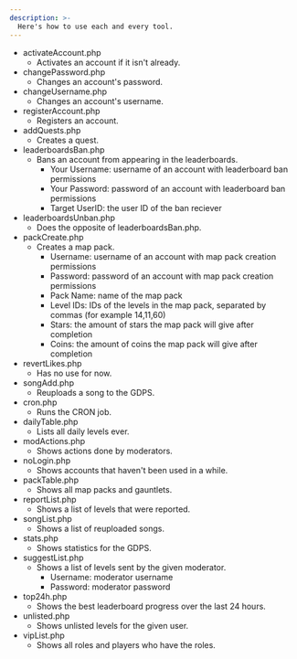 ```yaml
---
description: >-
  Here's how to use each and every tool.
---
```

- activateAccount.php
  - Activates an account if it isn't already.
- changePassword.php
  - Changes an account's password.
- changeUsername.php
  - Changes an account's username.
- registerAccount.php
  - Registers an account.
- addQuests.php
  - Creates a quest.
- leaderboardsBan.php
  - Bans an account from appearing in the leaderboards.
    - Your Username: username of an account with leaderboard ban permissions
    - Your Password: password of an account with leaderboard ban permissions
    - Target UserID: the user ID of the ban reciever
- leaderboardsUnban.php
  - Does the opposite of leaderboardsBan.php.
- packCreate.php
  - Creates a map pack.
    - Username: username of an account with map pack creation permissions
    - Password: password of an account with map pack creation permissions
    - Pack Name: name of the map pack
    - Level IDs: IDs of the levels in the map pack, separated by commas (for example 14,11,60)
    - Stars: the amount of stars the map pack will give after completion
    - Coins: the amount of coins the map pack will give after completion
- revertLikes.php
  - Has no use for now.
- songAdd.php
  - Reuploads a song to the GDPS.
- cron.php
  - Runs the CRON job.
- dailyTable.php
  - Lists all daily levels ever.
- modActions.php
  - Shows actions done by moderators.
- noLogin.php
  - Shows accounts that haven't been used in a while.
- packTable.php
  - Shows all map packs and gauntlets.
- reportList.php
  - Shows a list of levels that were reported.
- songList.php
  - Shows a list of reuploaded songs.
- stats.php
  - Shows statistics for the GDPS.
- suggestList.php
  - Shows a list of levels sent by the given moderator.
    - Username: moderator username
    - Password: moderator password
- top24h.php
  - Shows the best leaderboard progress over the last 24 hours.
- unlisted.php
  - Shows unlisted levels for the given user.
- vipList.php
  - Shows all roles and players who have the roles.
